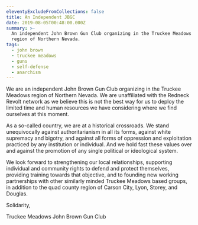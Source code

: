 ```yaml
---
eleventyExcludeFromCollections: false
title: An Independent JBGC
date: 2019-08-05T00:48:00.000Z
summary: >-
  An independent John Brown Gun Club organizing in the Truckee Meadows
  region of Northern Nevada.
tags:
  - john brown
  - truckee meadows
  - guns
  - self-defense
  - anarchism
---
```

We are an independent John Brown Gun Club organizing in the Truckee Meadows region of Northern Nevada. We are unaffiliated with the Redneck Revolt network as we believe this is not the best way for us to deploy the limited time and human resources we have considering where we find ourselves at this moment.

As a so-called country, we are at a historical crossroads. We stand unequivocally against authoritarianism in all its forms, against white supremacy and bigotry, and against all forms of oppression and exploitation practiced by any institution or individual. And we hold fast these values over and against the promotion of any single political or ideological system.

We look forward to strengthening our local relationships, supporting individual and community rights to defend and protect themselves, providing training towards that objective, and to founding new working partnerships with other similarly minded Truckee Meadows based groups, in addition to the quad county region of Carson City, Lyon, Storey, and Douglas.

Solidarity,

Truckee Meadows John Brown Gun Club